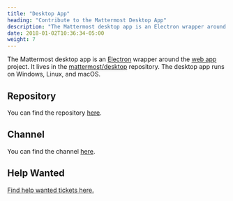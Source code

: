 ```yaml
---
title: "Desktop App"
heading: "Contribute to the Mattermost Desktop App"
description: "The Mattermost desktop app is an Electron wrapper around the web app project. It lives in the mattermost/desktop repository."
date: 2018-01-02T10:36:34-05:00
weight: 7
---
```


The Mattermost desktop app is an [Electron](https://electronjs.org/) wrapper around the [web app](https://github.com/mattermost/mattermost-developer-documentation/tree/master/site/content/contribute/webapp) project. It lives in the [mattermost/desktop](https://github.com/mattermost/desktop) repository. The desktop app runs on Windows, Linux, and macOS.

## Repository

You can find the repository [here](https://github.com/mattermost/desktop).

## Channel

You can find the channel [here](https://community.mattermost.com/core/channels/desktop-app).

## Help Wanted

[Find help wanted tickets here.](https://mattermost.com/pl/help-wanted-desktop)
